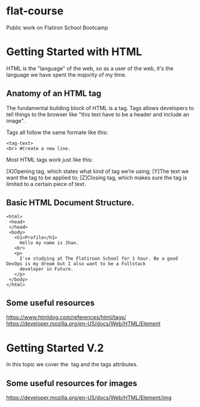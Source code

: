 # flat-course
Public work on Flatiron School Bootcamp

# Getting Started with HTML

HTML is the "language" of the web, so as a user of the web, it's the language we have spent the majority of my time. 

## Anatomy of an HTML tag

The fundamental building block of HTML is a tag. 
Tags allows developers to tell things to the browser like "this text have to be a header and include an image". 

Tags all follow the same formate like this: 

```
<tag-text>
<br> #Create a new line. 
```
Most HTML tags work just like this:


[X]Opening tag, which states what kind of tag we’re using;
[Y]The text we want the tag to be applied to;
[Z]Closing tag, which makes sure the tag is limited to a certain piece of text.

## Basic HTML Document Structure.

```
<html> 
 <head>
 </head>
 <body>
   <h1>Profile</h1>
     Hello my name is Jhan.
   <br>
   <p>
     I've studying at The Flatiroon School for 1 hour. Be a good DevOps is my dream but I also want to be a Fullstack
     developer in Future. 
   </p>
 </body>
</html>
```

## Some useful resources
https://www.htmldog.com/references/html/tags/
https://developer.mozilla.org/en-US/docs/Web/HTML/Element

# Getting Started V.2 
In this topic we cover the <img> tag and the tags attributes. 

## Some useful resources for images
https://developer.mozilla.org/en-US/docs/Web/HTML/Element/img
